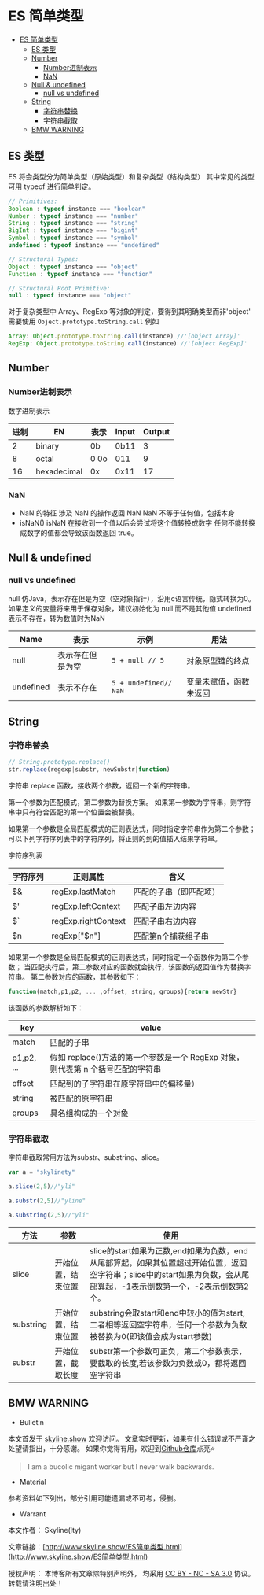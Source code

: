 # ES 简单类型

<!-- @import "[TOC]" {cmd="toc" depthFrom=1 depthTo=6 orderedList=false} -->

<!-- code_chunk_output -->

- [ES 简单类型](#es-简单类型)
  - [ES 类型](#es-类型)
  - [Number](#number)
    - [Number进制表示](#number进制表示)
    - [NaN](#nan)
  - [Null & undefined](#null--undefined)
    - [null vs undefined](#null-vs-undefined)
  - [String](#string)
    - [字符串替换](#字符串替换)
    - [字符串截取](#字符串截取)
  - [BMW WARNING](#bmw-warning)

<!-- /code_chunk_output -->

## ES 类型

ES 将会类型分为简单类型（原始类型）和复杂类型（结构类型）
其中常见的类型可用 typeof 进行简单判定。

```js
// Primitives:
Boolean : typeof instance === "boolean"
Number : typeof instance === "number"
String : typeof instance === "string"
BigInt : typeof instance === "bigint"
Symbol : typeof instance === "symbol"
undefined : typeof instance === "undefined"

// Structural Types:
Object : typeof instance === "object"
Function : typeof instance === "function"

// Structural Root Primitive:
null : typeof instance === "object"
```

对于复杂类型中 Array、RegExp 等对象的判定，要得到其明确类型而非'object'
需要使用
`Object.prototype.toString.call`
例如

```js
Array: Object.prototype.toString.call(instance) //'[object Array]'
RegExp: Object.prototype.toString.call(instance) //'[object RegExp]'
```

## Number

### Number进制表示

数字进制表示

| 进制 | EN          | 表示  | Input | Output |
| ---- | ----------- | ----- | ----- | ------ |
| 2    | binary      | 0b    | 0b11  | 3      |
| 8    | octal       | 0  0o | 011   | 9      |
| 16   | hexadecimal | 0x    | 0x11  | 17     |

### NaN

- NaN 的特征
  涉及 NaN 的操作返回 NaN
  NaN 不等于任何值，包括本身
- isNaN()
  isNaN 在接收到一个值以后会尝试将这个值转换成数字
  任何不能转换成数字的值都会导致该函数返回 true。

## Null & undefined

### null vs undefined

null 仿Java，表示存在但是为空（空对象指针），沿用c语言传统，隐式转换为0。
如果定义的变量将来用于保存对象，建议初始化为 null 而不是其他值
undefined 表示不存在，转为数值时为NaN 
    
    
| Name      | 表示             | 示例                  | 用法                   |
| --------- | ---------------- | --------------------- | ---------------------- |
| null      | 表示存在但是为空 | `5 + null // 5`       | 对象原型链的终点       |
| undefined | 表示不存在       | `5 + undefined// NaN` | 变量未赋值，函数未返回 |

## String

### 字符串替换

```jsx
// String.prototype.replace()
str.replace(regexp|substr, newSubstr|function)
```

字符串 replace 函数，接收两个参数，返回一个新的字符串。

第一个参数为匹配模式，第二参数为替换方案。
如果第一参数为字符串，则字符串中只有符合匹配的第一个位置会被替换。

如果第一个参数是全局匹配模式的正则表达式，同时指定字符串作为第二个参数；
可以下列字符序列表中的字符序列，将正则的到的值插入结果字符串。

字符序列表

| 字符序列 | 正则属性            | 含义                         |
| -------- | ------------------- | ---------------------------- |
| $&       | regExp.lastMatch    | 匹配的子串（即匹配项） |
| $'       | regExp.leftContext  | 匹配子串左边内容             |
| $`       | regExp.rightContext | 匹配子串右边内容             |
| $n       | regExp["$n"]        | 匹配第n个捕获组子串          |

如果第一个参数是全局匹配模式的正则表达式，同时指定一个函数作为第二个参数；
当匹配执行后，第二参数对应的函数就会执行，该函数的返回值作为替换字符串。
第二参数对应的函数，其参数如下：

```jsx
function(match,p1,p2, ... ,offset, string, groups){return newStr}
```

该函数的参数解析如下：

| key        | value                                                                           |
| ---------- | ------------------------------------------------------------------------------- |
| match      | 匹配的子串                                                                      |
| p1,p2, ... | 假如 replace()方法的第一个参数是一个 RegExp 对象，则代表第 n 个括号匹配的字符串 |
| offset     | 匹配到的子字符串在原字符串中的偏移量）                                          |
| string     | 被匹配的原字符串                                                                |
| groups     | 具名组构成的一个对象                                                            |


### 字符串截取

字符串截取常用方法为substr、substring、slice。
```jsx
var a = "skylinety"

a.slice(2,5)//"yli"

a.substr(2,5)//"yline"

a.substring(2,5)//"yli"
```

| 方法      | 参数               | 使用                                                                                                                                                                   |
| --------- | ------------------ | ---------------------------------------------------------------------------------------------------------------------------------------------------------------------- |
| slice     | 开始位置，结束位置 | slice的start如果为正数,end如果为负数，end从尾部算起，如果其位置超过开始位置，返回空字符串；slice中的start如果为负数，会从尾部算起，-1表示倒数第一个，-2表示倒数第2个。 |
| substring | 开始位置，结束位置 | substring会取start和end中较小的值为start,二者相等返回空字符串，任何一个参数为负数被替换为0(即该值会成为start参数)                                                      |
| substr    | 开始位置，截取长度 | substr第一个参数可正负，第二个参数表示，要截取的长度,若该参数为负数或0，都将返回空字符串                                                                               |
## BMW WARNING

- Bulletin

本文首发于 [skyline.show](http://www.skyline.show) 欢迎访问。
文章实时更新，如果有什么错误或不严谨之处望请指出，十分感谢。
如果你觉得有用，欢迎到[Github仓库](https://github.com/skylinety/Blog)点亮⭐️


> I am a bucolic migant worker but I never walk backwards.

- Material

参考资料如下列出，部分引用可能遗漏或不可考，侵删。

>  

- Warrant

本文作者： Skyline(lty)

文章链接：[http://www.skyline.show/ES简单类型.html](http://www.skyline.show/ES简单类型.html)

授权声明： 本博客所有文章除特别声明外， 均采用 [CC BY - NC - SA 3.0](https://creativecommons.org/licenses/by-nc-sa/3.0/deed.zh) 协议。 转载请注明出处！
